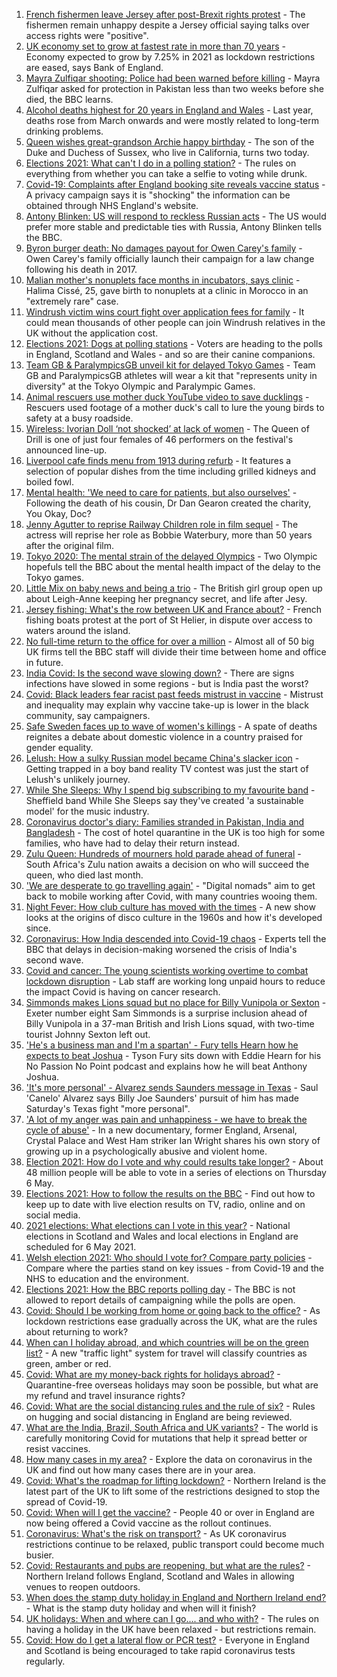 1. [French fishermen leave Jersey after post-Brexit rights protest](https://www.bbc.co.uk/news/uk-57011376) - The fishermen remain unhappy despite a Jersey official saying talks over access rights were "positive".
2. [UK economy set to grow at fastest rate in more than 70 years](https://www.bbc.co.uk/news/business-57008220) - Economy expected to grow by 7.25% in 2021 as lockdown restrictions are eased, says Bank of England.
3. [Mayra Zulfiqar shooting: Police had been warned before killing](https://www.bbc.co.uk/news/uk-england-london-57007347) - Mayra Zulfiqar asked for protection in Pakistan less than two weeks before she died, the BBC learns.
4. [Alcohol deaths highest for 20 years in England and Wales](https://www.bbc.co.uk/news/health-57008067) - Last year, deaths rose from March onwards and were mostly related to long-term drinking problems.
5. [Queen wishes great-grandson Archie happy birthday](https://www.bbc.co.uk/news/uk-57006672) - The son of the Duke and Duchess of Sussex, who live in California, turns two today.
6. [Elections 2021: What can't I do in a polling station?](https://www.bbc.co.uk/news/explainers-56849080) - The rules on everything from whether you can take a selfie to voting while drunk.
7. [Covid-19: Complaints after England booking site reveals vaccine status](https://www.bbc.co.uk/news/uk-57010120) - A privacy campaign says it is "shocking" the information can be obtained through NHS England's website.
8. [Antony Blinken: US will respond to reckless Russian acts](https://www.bbc.co.uk/news/world-us-canada-57002792) - The US would prefer more stable and predictable ties with Russia, Antony Blinken tells the BBC.
9. [Byron burger death: No damages payout for Owen Carey's family](https://www.bbc.co.uk/news/uk-57000802) - Owen Carey's family officially launch their campaign for a law change following his death in 2017.
10. [Malian mother's nonuplets face months in incubators, says clinic](https://www.bbc.co.uk/news/world-africa-57007741) - Halima Cissé, 25, gave birth to nonuplets at a clinic in Morocco in an "extremely rare" case.
11. [Windrush victim wins court fight over application fees for family](https://www.bbc.co.uk/news/uk-57005769) - It could mean thousands of other people can join Windrush relatives in the UK without the application cost.
12. [Elections 2021: Dogs at polling stations](https://www.bbc.co.uk/news/in-pictures-57007806) - Voters are heading to the polls in England, Scotland and Wales - and so are their canine companions.
13. [Team GB & ParalympicsGB unveil kit for delayed Tokyo Games](https://www.bbc.co.uk/sport/56993150) - Team GB and ParalympicsGB athletes will wear a kit that "represents unity in diversity" at the Tokyo Olympic and Paralympic Games.
14. [Animal rescuers use mother duck YouTube video to save ducklings](https://www.bbc.co.uk/news/uk-england-leeds-57009807) - Rescuers used footage of a mother duck's call to lure the young birds to safety at a busy roadside.
15. [Wireless: Ivorian Doll ‘not shocked’ at lack of women](https://www.bbc.co.uk/news/newsbeat-57003542) - The Queen of Drill is one of just four females of 46 performers on the festival's announced line-up.
16. [Liverpool cafe finds menu from 1913 during refurb](https://www.bbc.co.uk/news/uk-england-merseyside-57006178) - It features a selection of popular dishes from the time including grilled kidneys and boiled fowl.
17. [Mental health: 'We need to care for patients, but also ourselves'](https://www.bbc.co.uk/news/uk-england-london-56983061) - Following the death of his cousin, Dr Dan Gearon created the charity, You Okay, Doc?
18. [Jenny Agutter to reprise Railway Children role in film sequel](https://www.bbc.co.uk/news/entertainment-arts-57007117) - The actress will reprise her role as Bobbie Waterbury, more than 50 years after the original film.
19. [Tokyo 2020: The mental strain of the delayed Olympics](https://www.bbc.co.uk/news/world-57001404) - Two Olympic hopefuls tell the BBC about the mental health impact of the delay to the Tokyo games.
20. [Little Mix on baby news and being a trio](https://www.bbc.co.uk/news/entertainment-arts-57008913) - The British girl group open up about Leigh-Anne keeping her pregnancy secret, and life after Jesy.
21. [Jersey fishing: What's the row between UK and France about?](https://www.bbc.co.uk/news/57001584) - French fishing boats protest at the port of St Helier, in dispute over access to waters around the island.
22. [No full-time return to the office for over a million](https://www.bbc.co.uk/news/business-56972207) - Almost all of 50 big UK firms tell the BBC staff will divide their time between home and office in future.
23. [India Covid: Is the second wave slowing down?](https://www.bbc.co.uk/news/56987209) - There are signs infections have slowed in some regions - but is India past the worst?
24. [Covid: Black leaders fear racist past feeds mistrust in vaccine](https://www.bbc.co.uk/news/health-56813982) - Mistrust and inequality may explain why vaccine take-up is lower in the black community, say campaigners.
25. [Safe Sweden faces up to wave of women's killings](https://www.bbc.co.uk/news/world-europe-56977771) - A spate of deaths reignites a debate about domestic violence in a country praised for gender equality.
26. [Lelush: How a sulky Russian model became China's slacker icon](https://www.bbc.co.uk/news/world-asia-china-56967923) - Getting trapped in a boy band reality TV contest was just the start of Lelush's unlikely journey.
27. [While She Sleeps: Why I spend big subscribing to my favourite band](https://www.bbc.co.uk/news/newsbeat-56887239) - Sheffield band While She Sleeps say they've created 'a sustainable model' for the music industry.
28. [Coronavirus doctor's diary: Families stranded in Pakistan, India and Bangladesh](https://www.bbc.co.uk/news/health-56873813) - The cost of hotel quarantine in the UK is too high for some families, who have had to delay their return instead.
29. [Zulu Queen: Hundreds of mourners hold parade ahead of funeral](https://www.bbc.co.uk/news/world-africa-57001682) - South Africa's Zulu nation awaits a decision on who will succeed the queen, who died last month.
30. ['We are desperate to go travelling again'](https://www.bbc.co.uk/news/business-56981100) - "Digital nomads" aim to get back to mobile working after Covid, with many countries wooing them.
31. [Night Fever: How club culture has moved with the times](https://www.bbc.co.uk/news/entertainment-arts-56916861) - A new show looks at the origins of disco culture in the 1960s and how it's developed since.
32. [Coronavirus: How India descended into Covid-19 chaos](https://www.bbc.co.uk/news/world-asia-india-56977653) - Experts tell the BBC that delays in decision-making worsened the crisis of India's second wave.
33. [Covid and cancer: The young scientists working overtime to combat lockdown disruption](https://www.bbc.co.uk/news/newsbeat-56821532) - Lab staff are working long unpaid hours to reduce the impact Covid is having on cancer research.
34. [Simmonds makes Lions squad but no place for Billy Vunipola or Sexton](https://www.bbc.co.uk/sport/rugby-union/57007546) - Exeter number eight Sam Simmonds is a surprise inclusion ahead of Billy Vunipola in a 37-man British and Irish Lions squad, with two-time tourist Johnny Sexton left out.
35. ['He's a business man and I'm a spartan' - Fury tells Hearn how he expects to beat Joshua](https://www.bbc.co.uk/sport/boxing/57009404) - Tyson Fury sits down with Eddie Hearn for his No Passion No Point podcast and explains how he will beat Anthony Joshua.
36. ['It's more personal' - Alvarez sends Saunders message in Texas](https://www.bbc.co.uk/sport/boxing/56999903) - Saul 'Canelo' Alvarez says Billy Joe Saunders' pursuit of him has made Saturday's Texas fight "more personal".
37. ['A lot of my anger was pain and unhappiness - we have to break the cycle of abuse'](https://www.bbc.co.uk/sport/football/57000650) - In a new documentary, former England, Arsenal, Crystal Palace and West Ham striker Ian Wright shares his own story of growing up in a psychologically abusive and violent home.
38. [Election 2021: How do I vote and why could results take longer?](https://www.bbc.co.uk/news/uk-politics-56581106) - About 48 million people will be able to vote in a series of elections on Thursday 6 May.
39. [Elections 2021: How to follow the results on the BBC](https://www.bbc.co.uk/news/uk-politics-56930132) - Find out how to keep up to date with live election results on TV, radio, online and on social media.
40. [2021 elections: What elections can I vote in this year?](https://www.bbc.co.uk/news/56129210) - National elections in Scotland and Wales and local elections in England are scheduled for 6 May 2021.
41. [Welsh election 2021: Who should I vote for? Compare party policies](https://www.bbc.co.uk/news/uk-wales-politics-56499726) - Compare where the parties stand on key issues - from Covid-19 and the NHS to education and the environment.
42. [Elections 2021: How the BBC reports polling day](https://www.bbc.co.uk/news/uk-politics-48124106) - The BBC is not allowed to report details of campaigning while the polls are open.
43. [Covid: Should I be working from home or going back to the office?](https://www.bbc.co.uk/news/business-52567567) - As lockdown restrictions ease gradually across the UK, what are the rules about returning to work?
44. [When can I holiday abroad, and which countries will be on the green list?](https://www.bbc.co.uk/news/explainers-52544307) - A new "traffic light" system for travel will classify countries as green, amber or red.
45. [Covid: What are my money-back rights for holidays abroad?](https://www.bbc.co.uk/news/business-51615412) - Quarantine-free overseas holidays may soon be possible, but what are my refund and travel insurance rights?
46. [Covid: What are the social distancing rules and the rule of six?](https://www.bbc.co.uk/news/uk-51506729) - Rules on hugging and social distancing in England are being reviewed.
47. [What are the India, Brazil, South Africa and UK variants?](https://www.bbc.co.uk/news/health-55659820) - The world is carefully monitoring Covid for mutations that help it spread better or resist vaccines.
48. [How many cases in my area?](https://www.bbc.co.uk/news/uk-51768274) - Explore the data on coronavirus in the UK and find out how many cases there are in your area.
49. [Covid: What's the roadmap for lifting lockdown?](https://www.bbc.co.uk/news/explainers-52530518) - Northern Ireland is the latest part of the UK to lift some of the restrictions designed to stop the spread of Covid-19.
50. [Covid: When will I get the vaccine?](https://www.bbc.co.uk/news/health-55045639) - People 40 or over in England are now being offered a Covid vaccine as the rollout continues.
51. [Coronavirus: What's the risk on transport?](https://www.bbc.co.uk/news/health-51736185) - As UK coronavirus restrictions continue to be relaxed, public transport could become much busier.
52. [Covid: Restaurants and pubs are reopening, but what are the rules?](https://www.bbc.co.uk/news/business-52977388) - Northern Ireland follows England, Scotland and Wales in allowing venues to reopen outdoors.
53. [When does the stamp duty holiday in England and Northern Ireland end?](https://www.bbc.co.uk/news/business-53319433) - What is the stamp duty holiday and when will it finish?
54. [UK holidays: When and where can I go.... and who with?](https://www.bbc.co.uk/news/explainers-52646738) - The rules on having a holiday in the UK have been relaxed - but restrictions remain.
55. [Covid: How do I get a lateral flow or PCR test?](https://www.bbc.co.uk/news/health-51943612) - Everyone in England and Scotland is being encouraged to take rapid coronavirus tests regularly.
